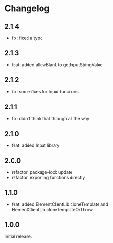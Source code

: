 # Changelog
## 2.1.4

* fix: fixed a typo

## 2.1.3

* feat: added allowBlank to getInputStringValue

## 2.1.2

* fix: some fixes for Input functions

## 2.1.1

* fix: didn't think that through all the way

## 2.1.0

* feat: added Input library

## 2.0.0

* refactor: package-lock update
* refactor: exporting functions directly

## 1.1.0

* feat: added ElementClientLib.cloneTemplate and ElementClientLib.cloneTemplateOrThrow

## 1.0.0
Initial release.